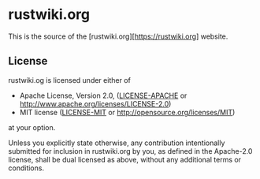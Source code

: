 # rustwiki.org

This is the source of the [rustwiki.org][https://rustwiki.org] website.

## License

rustwiki.og is licensed under either of

 * Apache License, Version 2.0, ([LICENSE-APACHE](LICENSE-APACHE) or
   http://www.apache.org/licenses/LICENSE-2.0)
 * MIT license ([LICENSE-MIT](LICENSE-MIT) or
   http://opensource.org/licenses/MIT)

at your option.

Unless you explicitly state otherwise, any contribution intentionally submitted
for inclusion in rustwiki.org by you, as defined in the Apache-2.0 license, shall be
dual licensed as above, without any additional terms or conditions.
